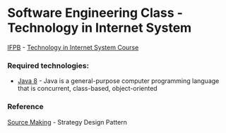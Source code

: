 # Software  Engineering Class - Technology in Internet System 

[IFPB](http://www.ifpb.edu.br/en) - [Technology in Internet System Course](https://editor.ifpb.edu.br/campi/joao-pessoa/cursos/cursos-superiores-de-tecnologia/sistemas-para-internet)

### Required technologies:

* [Java 8](http://www.oracle.com/technetwork/java/javase/overview/java8-2100321.html) - Java is a general-purpose computer programming language that is concurrent, class-based, object-oriented

### Reference
[Source Making](https://sourcemaking.com/design_patterns/strategy) - Strategy Design Pattern

